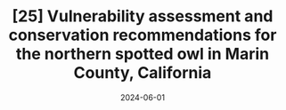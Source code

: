 ---
title: "[25] Vulnerability assessment and conservation recommendations for the northern spotted owl in Marin County, California"
collection: publications
permalink: /publication/2024-NSOvulnerability
date: 2024-06-01
venue: 'Science Report NPS/SR—2024/148. National Park Service, Fort Collins, Colorado'
link: https://doi.org/10.36967/2303475
openaccess: true
paperurl: "/files/Cormier et al. 2024 - NSO Vulnerability Assessment Marin.pdf"
citation: "Cormier RL, Brown MM, Humple DL, Merkle WW, Press DT, Dybala KE (2024) Vulnerability assessment and conservation recommendations for the northern spotted owl in Marin County, California. Science Report NPS/SR—2024/148. National Park Service, Fort Collins, Colorado. DOI: 10.36967/2303475"
---